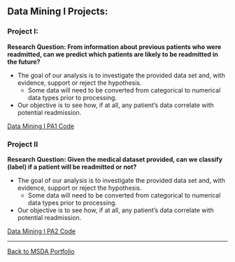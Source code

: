 ## Data Mining I Projects:

### Project I: 
**Research Question: From information about previous patients who were readmitted, can we predict which patients are likely to be readmitted in the future?**
- The goal of our analysis is to investigate the provided data set and, with evidence, support or reject the hypothesis. 
  - Some data will need to be converted from categorical to numerical data types prior to processing. 
- Our objective is to see how, if at all, any patient’s data correlate with potential readmission.

[Data Mining I PA1 Code](https://github.com/jasonewillis/MSDA_Portfolio/blob/main/D209_DataMiningI/D209_DataMiningI_PA1.pdf)



### Project II
**Research Question: Given the medical dataset provided, can we classify (label) if a patient will be readmitted or not?**
- The goal of our analysis is to investigate the provided data set and, with evidence, support or reject the hypothesis. 
  - Some data will need to be converted from categorical to numerical data types prior to processing. 
- Our objective is to see how, if at all, any patient’s data correlate with potential readmission.

[Data Mining I PA2 Code](https://github.com/jasonewillis/MSDA_Portfolio/blob/main/D209_DataMiningI/D209_DataMiningI_PA2.pdf)


___

[Back to MSDA Portfolio](https://github.com/jasonewillis/MSDA_Portfolio)
